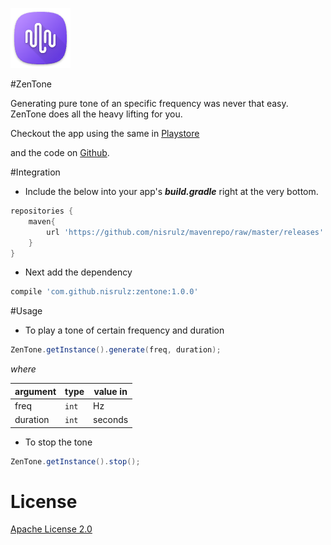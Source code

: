 
![enter image description here](https://github.com/nisrulz/zentone/raw/master/app/src/main/res/mipmap-xhdpi/ic_launcher.png)

#ZenTone

Generating pure tone of an specific frequency was never that easy.
ZenTone does all the heavy lifting for you.

Checkout the app using the same in [Playstore](https://play.google.com/store/apps/details?id=in.excogitation.library_zentone)

and the code on [Github](https://github.com/nisrulz/zentone).

#Integration
- Include the below into your app's ***build.gradle*** right at the very bottom.
```gradle
repositories {
    maven{
        url 'https://github.com/nisrulz/mavenrepo/raw/master/releases'
    }
}
```
- Next add the dependency
```gradle
compile 'com.github.nisrulz:zentone:1.0.0'
```

#Usage
+ To play a tone of certain frequency and duration
```java
ZenTone.getInstance().generate(freq, duration);
```
*where*

|argument|type|value in
|---|---|---|
|freq|`int`|Hz
|duration|`int`|seconds


+ To stop the tone
```java
ZenTone.getInstance().stop();
```

# License

 <a rel="license" href="http://www.apache.org/licenses/LICENSE-2.0.html" target="_blank">Apache License 2.0</a>
